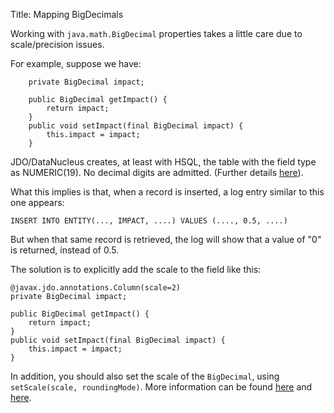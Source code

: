 Title: Mapping BigDecimals

[//]: # (content copied to _user-guide_how-tos_class-structure_properties)

Working with `java.math.BigDecimal` properties takes a little care due to scale/precision issues.

For example, suppose we have:

        private BigDecimal impact;

        public BigDecimal getImpact() {
            return impact;
        }
        public void setImpact(final BigDecimal impact) {
            this.impact = impact;
        }

JDO/DataNucleus creates, at least with HSQL, the table with the field type as NUMERIC(19).  No decimal digits are admitted.  (Further details [here](http://hsqldb.org/doc/2.0/guide/sqlgeneral-chapt.html#sgc_numeric_types)).

What this implies is that, when a record is inserted, a log entry similar to this one appears:

    INSERT INTO ENTITY(..., IMPACT, ....) VALUES (...., 0.5, ....)

But when that same record is retrieved, the log will show that a value of "0" is returned, instead of 0.5.

The solution is to explicitly add the scale to the field like this:

    @javax.jdo.annotations.Column(scale=2)
    private BigDecimal impact;

    public BigDecimal getImpact() {
        return impact;
    }
    public void setImpact(final BigDecimal impact) {
        this.impact = impact;
    }


In addition, you should also set the scale of the `BigDecimal`, using `setScale(scale, roundingMode)`.  More information can be found [here](http://www.opentaps.org/docs/index.php/How_to_Use_Java_BigDecimal:_A_Tutorial) and [here](http://www.tutorialspoint.com/java/math/bigdecimal_setscale_rm_roundingmode.htm).



